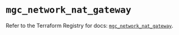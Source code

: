# `mgc_network_nat_gateway`

Refer to the Terraform Registry for docs: [`mgc_network_nat_gateway`](https://registry.terraform.io/providers/magalucloud/mgc/0.39.0/docs/resources/network_nat_gateway).
